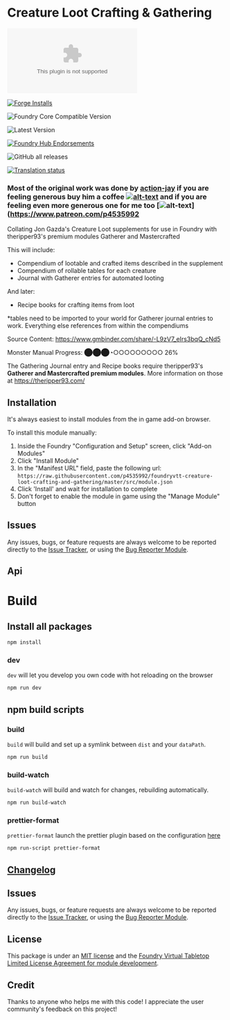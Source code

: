 # Creature Loot Crafting & Gathering

![Latest Release Download Count](https://img.shields.io/github/downloads/p4535992/foundryvtt-creature-loot-crafting-and-gathering/latest/module.zip?color=2b82fc&label=DOWNLOADS&style=for-the-badge)

[![Forge Installs](https://img.shields.io/badge/dynamic/json?label=Forge%20Installs&query=package.installs&suffix=%25&url=https%3A%2F%2Fforge-vtt.com%2Fapi%2Fbazaar%2Fpackage%2Fcreature-loot-crafting-and-gathering&colorB=006400&style=for-the-badge)](https://forge-vtt.com/bazaar#package=creature-loot-crafting-and-gathering)

![Foundry Core Compatible Version](https://img.shields.io/badge/dynamic/json.svg?url=https%3A%2F%2Fraw.githubusercontent.com%2Fp4535992%2Ffoundryvtt-creature-loot-crafting-and-gathering%2Fmaster%2Fmodule.json&label=Foundry%20Version&query=$.compatibleCoreVersion&colorB=orange&style=for-the-badge)

![Latest Version](https://img.shields.io/badge/dynamic/json.svg?url=https%3A%2F%2Fraw.githubusercontent.com%2Fp4535992%2Ffoundryvtt-creature-loot-crafting-and-gathering%2Fmaster%2Fmodule.json&label=Latest%20Release&prefix=v&query=$.version&colorB=red&style=for-the-badge)

[![Foundry Hub Endorsements](https://img.shields.io/endpoint?logoColor=white&url=https%3A%2F%2Fwww.foundryvtt-hub.com%2Fwp-json%2Fhubapi%2Fv1%2Fpackage%2Fcreature-loot-crafting-and-gathering%2Fshield%2Fendorsements&style=for-the-badge)](https://www.foundryvtt-hub.com/package/creature-loot-crafting-and-gathering/)

![GitHub all releases](https://img.shields.io/github/downloads/p4535992/foundryvtt-creature-loot-crafting-and-gathering/total?style=for-the-badge)

[![Translation status](https://weblate.foundryvtt-hub.com/widgets/creature-loot-crafting-and-gathering/-/287x66-black.png)](https://weblate.foundryvtt-hub.com/engage/creature-loot-crafting-and-gathering/)

### Most of the original work was done by [action-jay](https://github.com/action-jay/) if you are feeling generous buy him a coffee [![alt-text](https://img.shields.io/badge/-Patreon-%23ff424d?style=for-the-badge)](https://www.patreon.com/user/membership?u=78783518) and if you are feeling even more generous one for me too [![alt-text](https://img.shields.io/badge/-Patreon-%23ff424d?style=for-the-badge)](https://www.patreon.com/p4535992

Collating Jon Gazda's Creature Loot supplements for use in Foundry with theripper93's premium modules Gatherer and Mastercrafted

This will include:
- Compendium of lootable and crafted items described in the supplement
- Compendium of rollable tables for each creature
- Journal with Gatherer entries for automated looting

And later:
- Recipe books for crafting items from loot

*tables need to be imported to your world for Gatherer journal entries to work. Everything else references from within the compendiums

Source Content: https://www.gmbinder.com/share/-L9zV7_eIrs3bqQ_cNd5

Monster Manual Progress:
⬤⬤⬤◔○○○○○○○○○ 26%


The Gathering Journal entry and Recipe books require theripper93's **Gatherer and Mastercrafted premium modules**. More information on those at https://theripper93.com/

## Installation

It's always easiest to install modules from the in game add-on browser.

To install this module manually:
1.  Inside the Foundry "Configuration and Setup" screen, click "Add-on Modules"
2.  Click "Install Module"
3.  In the "Manifest URL" field, paste the following url:
`https://raw.githubusercontent.com/p4535992/foundryvtt-creature-loot-crafting-and-gathering/master/src/module.json`
4.  Click 'Install' and wait for installation to complete
5.  Don't forget to enable the module in game using the "Manage Module" button

## Issues

Any issues, bugs, or feature requests are always welcome to be reported directly to the [Issue Tracker](https://github.com/p4535992/foundryvtt-creature-loot-crafting-and-gathering/issues ), or using the [Bug Reporter Module](https://foundryvtt.com/packages/bug-reporter/).

## Api

# Build

## Install all packages

```bash
npm install
```

### dev

`dev` will let you develop you own code with hot reloading on the browser

```bash
npm run dev
```

## npm build scripts

### build

`build` will build and set up a symlink between `dist` and your `dataPath`.

```bash
npm run build
```

### build-watch

`build-watch` will build and watch for changes, rebuilding automatically.

```bash
npm run build-watch
```

### prettier-format

`prettier-format` launch the prettier plugin based on the configuration [here](./.prettierrc)

```bash
npm run-script prettier-format
```

## [Changelog](./CHANGELOG.md)

## Issues

Any issues, bugs, or feature requests are always welcome to be reported directly to the [Issue Tracker](https://github.com/p4535992/foundryvtt-creature-loot-crafting-and-gathering/issues ), or using the [Bug Reporter Module](https://foundryvtt.com/packages/bug-reporter/).

## License

This package is under an [MIT license](LICENSE) and the [Foundry Virtual Tabletop Limited License Agreement for module development](https://foundryvtt.com/article/license/).

## Credit

Thanks to anyone who helps me with this code! I appreciate the user community's feedback on this project!
